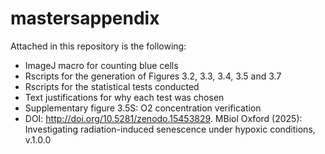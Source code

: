 # mastersappendix
Attached in this repository is the following:
- ImageJ macro for counting blue cells
- Rscripts for the generation of Figures 3.2, 3.3, 3.4, 3.5 and 3.7
- Rscripts for the statistical tests conducted
- Text justifications for why each test was chosen
- Supplementary figure 3.5S: O2 concentration verification
- DOI: http://doi.org/10.5281/zenodo.15453829.
  MBiol Oxford (2025): Investigating radiation-induced senescence under hypoxic conditions, v.1.0.0
